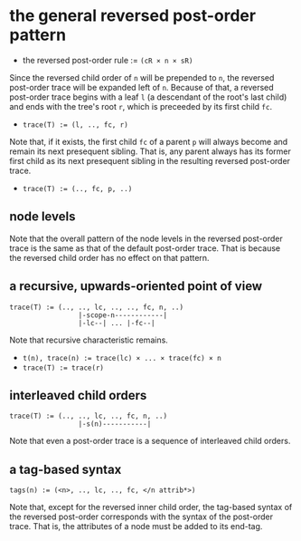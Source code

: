 
<!-- ======================================================================= -->
# the general reversed post-order pattern

* the reversed post-order rule := `(cR × n × sR)`

Since the reversed child order of `n` will be prepended to `n`, the reversed
post-order trace will be expanded left of `n`. Because of that, a reversed
post-order trace begins with a leaf `l` (a descendant of the root's last child)
and ends with the tree's root `r`, which is preceeded by its first child `fc`.

* `trace(T) := (l, .., fc, r)`

Note that, if it exists, the first child `fc` of a parent `p` will always
become and remain its next presequent sibling. That is, any parent always
has its former first child as its next presequent sibling in the resulting
reversed post-order trace.

* `trace(T) := (.., fc, p, ..)`

<!-- ======================================================================= -->
## node levels

Note that the overall pattern of the node levels in the reversed post-order
trace is the same as that of the default post-order trace. That is because
the reversed child order has no effect on that pattern.

<!-- ======================================================================= -->
## a recursive, upwards-oriented point of view

```
trace(T) := (.., .., lc, .., .., fc, n, ..)
                 |-scope-n------------|
                 |-lc--| ... |-fc--|
```

Note that recursive characteristic remains.

* `t(n), trace(n) := trace(lc) × ... × trace(fc) × n`
* `trace(T) := trace(r)`

<!-- ======================================================================= -->
## interleaved child orders

```
trace(T) := (.., .., lc, .., fc, n, ..)
                 |-s(n)-----------|
```

Note that even a post-order trace is a sequence of interleaved child orders.

<!-- ======================================================================= -->
## a tag-based syntax

```
tags(n) := (<n>, .., lc, .., fc, </n attrib*>)
```

Note that, except for the reversed inner child order, the tag-based syntax
of the reversed post-order corresponds with the syntax of the post-order
trace. That is, the attributes of a node must be added to its end-tag.

